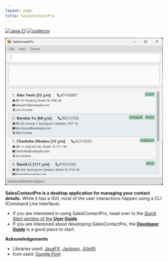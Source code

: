 ```yaml
---
layout: page
title: SalesContactPro
---
```


[![Java CI](https://github.com/AY2425S1-CS2103T-T17-4/tp/actions/workflows/gradle.yml/badge.svg)](https://github.com/AY2425S1-CS2103T-T17-4/tp/actions/workflows/gradle.yml)
[![codecov](https://codecov.io/gh/AY2425S1-CS2103T-T17-4/tp/graph/badge.svg?token=jrQDaNmeg1)](https://codecov.io/gh/AY2425S1-CS2103T-T17-4/tp)

![Ui](images/Ui.png)

**SalesContactPro is a desktop application for managing your contact details.** While it has a GUI, most of the user interactions happen using a CLI (Command Line Interface).

* If you are interested in using SalesContactPro, head over to the [_Quick Start_ section of the **User Guide**](UserGuide.html#quick-start).
* If you are interested about developing SalesContactPro, the [**Developer Guide**](DeveloperGuide.html) is a good place to start.


**Acknowledgements**

* Libraries used: [JavaFX](https://openjfx.io/), [Jackson](https://github.com/FasterXML/jackson), [JUnit5](https://github.com/junit-team/junit5)
* Icon used: [Google Font](https://fonts.google.com/)
